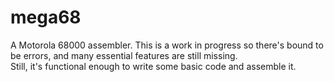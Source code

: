 # mega68

A Motorola 68000 assembler. This is a work in progress so there's bound to be errors, and many essential features are still missing.  
Still, it's functional enough to write some basic code and assemble it.